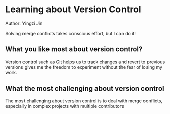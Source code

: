 # Learning about Version Control

Author: Yingzi Jin

Solving merge conflicts takes conscious effort, but I can do it!

## What you like most about version control?
Version control such as Git helps us to track changes and revert to previous versions gives me the freedom to experiment without the fear of losing my work.

## What the most challenging about version control 
The most challenging about version control is to deal with merge conflicts, especially in complex projects with multiple contributors
